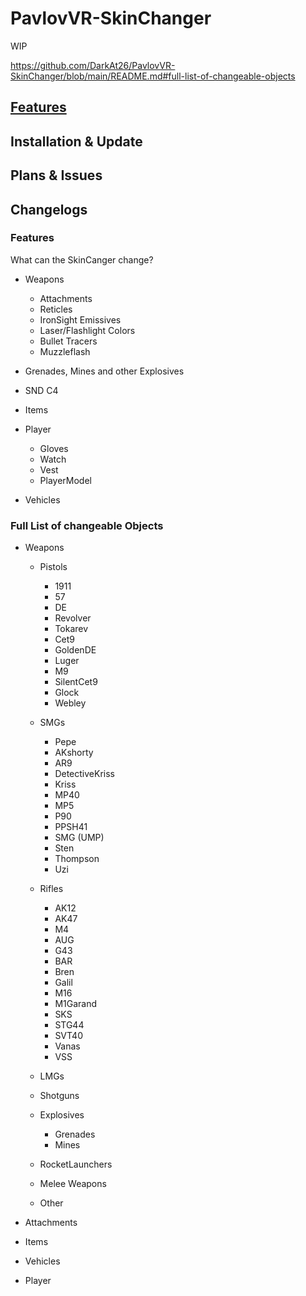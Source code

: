 # PavlovVR-SkinChanger
WIP

https://github.com/DarkAt26/PavlovVR-SkinChanger/blob/main/README.md#full-list-of-changeable-objects
## [Features](https://github.com/DarkAt26/PavlovVR-SkinChanger/blob/main/README.md#full-list-of-changeable-objects)
## Installation & Update
## Plans & Issues
## Changelogs


### Features
What can the SkinCanger change?
- Weapons
  - Attachments
  - Reticles
  - IronSight Emissives
  - Laser/Flashlight Colors
  - Bullet Tracers
  - Muzzleflash

- Grenades, Mines and other Explosives

- SND C4

- Items

- Player
  - Gloves
  - Watch
  - Vest
  - PlayerModel

- Vehicles

### Full List of changeable Objects
  - Weapons
    - Pistols
      - 1911
      - 57
      - DE
      - Revolver
      - Tokarev
      - Cet9
      - GoldenDE
      - Luger
      - M9
      - SilentCet9
      - Glock
      - Webley
    
    - SMGs
      - Pepe
      - AKshorty
      - AR9
      - DetectiveKriss
      - Kriss
      - MP40
      - MP5
      - P90
      - PPSH41
      - SMG (UMP)
      - Sten
      - Thompson
      - Uzi
      
    - Rifles
      - AK12
      - AK47
      - M4
      - AUG
      - G43
      - BAR
      - Bren
      - Galil
      - M16
      - M1Garand
      - SKS
      - STG44
      - SVT40
      - Vanas
      - VSS
      
    - LMGs
    - Shotguns
    - Explosives
      - Grenades
      - Mines
    - RocketLaunchers
    - Melee Weapons
    - Other
  
  - Attachments
  
  - Items
  
  - Vehicles
  
  - Player
  
